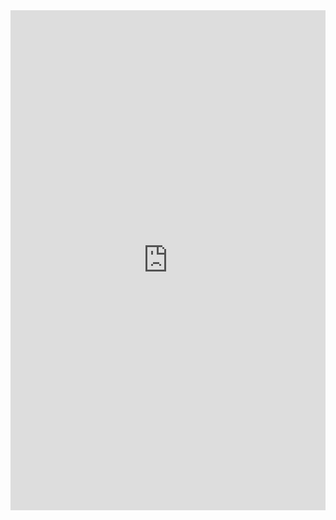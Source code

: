 


<iframe src="https://drive.google.com/file/d/1JzFHWo8f44FFCHfk8YTi-gsXVAZWYICx/view" width="100%" height="800px" frameborder="0"></iframe>
